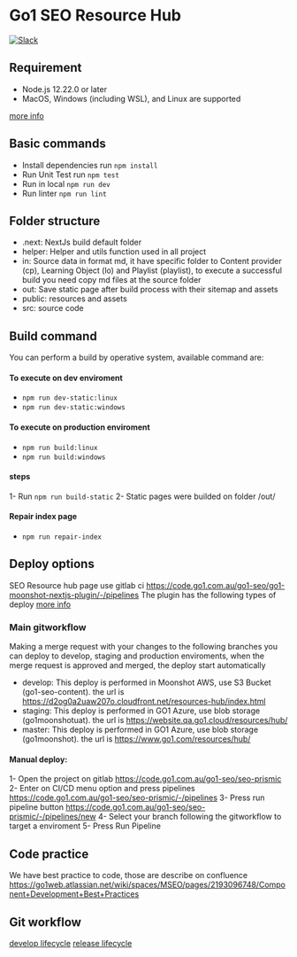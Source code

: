 # Go1 SEO Resource Hub

[![Slack](https://img.shields.io/badge/Slack-4A154B?style=flat&logo=slack&logoColor=white)](https://moonshotpartners.slack.com/archives/C01MYF3N7FV)

## Requirement

- Node.js 12.22.0 or later
- MacOS, Windows (including WSL), and Linux are supported

[more info](https://nextjs.org/docs/getting-started)

## Basic commands

- Install dependencies run `npm install`
- Run Unit Test run `npm test`
- Run in local `npm run dev`
- Run linter `npm run lint`

## Folder structure

- .next: NextJs build default folder
- helper: Helper and utils function used in all project
- in: Source data in format md, it have specific folder to Content provider (cp), Learning Object (lo) and Playlist (playlist), to execute a successful build you need copy md files at the source folder
- out: Save static page after build process with their sitemap and assets
- public: resources and assets
- src: source code

## Build command

You can perform a build by operative system, available command are:

#### To execute on dev enviroment

- `npm run dev-static:linux`
- `npm run dev-static:windows`

#### To execute on production enviroment

- `npm run build:linux`
- `npm run build:windows`

#### steps

1- Run `npm run build-static`
2- Static pages were builded on folder /out/

#### Repair index page

- `npm run repair-index`

## Deploy options

SEO Resource hub page use gitlab ci https://code.go1.com.au/go1-seo/go1-moonshot-nextjs-plugin/-/pipelines
The plugin has the following types of deploy
[more info](https://docs.gitlab.com/ee/ci/quick_start/)

### Main gitworkflow

Making a merge request with your changes to the following branches you can deploy to develop, staging and production enviroments, when the merge request is approved and merged, the deploy start automatically

- develop: This deploy is performed in Moonshot AWS, use S3 Bucket (go1-seo-content). the url is https://d2og0a2uaw207o.cloudfront.net/resources-hub/index.html
- staging: This deploy is performed in GO1 Azure, use blob storage (go1moonshotuat). the url is https://website.qa.go1.cloud/resources/hub/
- master: This deploy is performed in GO1 Azure, use blob storage (go1moonshot). the url is https://www.go1.com/resources/hub/

#### Manual deploy:

1- Open the project on gitlab https://code.go1.com.au/go1-seo/seo-prismic
2- Enter on CI/CD menu option and press pipelines https://code.go1.com.au/go1-seo/seo-prismic/-/pipelines
3- Press run pipeline button https://code.go1.com.au/go1-seo/seo-prismic/-/pipelines/new
4- Select your branch following the gitworkflow to target a enviroment
5- Press Run Pipeline

## Code practice

We have best practice to code, those are describe on confluence
https://go1web.atlassian.net/wiki/spaces/MSEO/pages/2193096748/Component+Development+Best+Practices

## Git workflow

[develop lifecycle](https://go1web.atlassian.net/wiki/spaces/MSEO/pages/2060420489/Development+Lifecycle)
[release lifecycle](https://go1web.atlassian.net/wiki/spaces/MSEO/pages/2061992005/Release+lifecycle)
